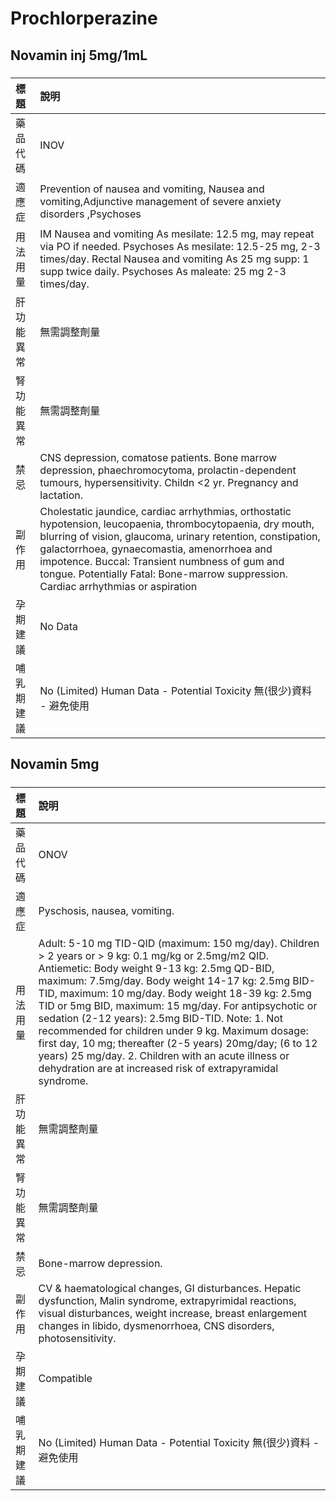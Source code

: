 # Prochlorperazine

## Novamin inj 5mg/1mL

##### 

| 標題       | 說明                                                                                                                                                                                                                                                                                                                                                               |
|:-----------|:-------------------------------------------------------------------------------------------------------------------------------------------------------------------------------------------------------------------------------------------------------------------------------------------------------------------------------------------------------------------|
| 藥品代碼   | INOV                                                                                                                                                                                                                                                                                                                                                               |
| 適應症     | Prevention of nausea and vomiting, Nausea and vomiting,Adjunctive management of severe anxiety disorders ,Psychoses                                                                                                                                                                                                                                                |
| 用法用量   | IM Nausea and vomiting As mesilate: 12.5 mg, may repeat via PO if needed. Psychoses As mesilate: 12.5-25 mg, 2-3 times/day. Rectal Nausea and vomiting As 25 mg supp: 1 supp twice daily. Psychoses As maleate: 25 mg 2-3 times/day.                                                                                                                               |
| 肝功能異常 | 無需調整劑量                                                                                                                                                                                                                                                                                                                                                       |
| 腎功能異常 | 無需調整劑量                                                                                                                                                                                                                                                                                                                                                       |
| 禁忌       | CNS depression, comatose patients. Bone marrow depression, phaechromocytoma, prolactin-dependent tumours, hypersensitivity. Childn <2 yr. Pregnancy and lactation.                                                                                                                                                                                                 |
| 副作用     | Cholestatic jaundice, cardiac arrhythmias, orthostatic hypotension, leucopaenia, thrombocytopaenia, dry mouth, blurring of vision, glaucoma, urinary retention, constipation, galactorrhoea, gynaecomastia, amenorrhoea and impotence. Buccal: Transient numbness of gum and tongue. Potentially Fatal: Bone-marrow suppression. Cardiac arrhythmias or aspiration |
| 孕期建議   | No Data                                                                                                                                                                                                                                                                                                                                                            |
| 哺乳期建議 | No (Limited) Human Data - Potential Toxicity 無(很少)資料 - 避免使用                                                                                                                                                                                                                                                                                               |

## Novamin 5mg

##### 

| 標題       | 說明                                                                                                                                                                                                                                                                                                                                                                                                                                                                                                                                                                                                             |
|:-----------|:-----------------------------------------------------------------------------------------------------------------------------------------------------------------------------------------------------------------------------------------------------------------------------------------------------------------------------------------------------------------------------------------------------------------------------------------------------------------------------------------------------------------------------------------------------------------------------------------------------------------|
| 藥品代碼   | ONOV                                                                                                                                                                                                                                                                                                                                                                                                                                                                                                                                                                                                             |
| 適應症     | Pyschosis, nausea, vomiting.                                                                                                                                                                                                                                                                                                                                                                                                                                                                                                                                                                                     |
| 用法用量   | Adult: 5-10 mg TID-QID (maximum: 150 mg/day). Children > 2 years or > 9 kg: 0.1 mg/kg or 2.5mg/m2 QID. Antiemetic: Body weight 9-13 kg: 2.5mg QD-BID, maximum: 7.5mg/day. Body weight 14-17 kg: 2.5mg BID-TID, maximum: 10 mg/day. Body weight 18-39 kg: 2.5mg TID or 5mg BID, maximum: 15 mg/day. For antipsychotic or sedation (2-12 years): 2.5mg BID-TID. Note: 1. Not recommended for children under 9 kg. Maximum dosage: first day, 10 mg; thereafter (2-5 years) 20mg/day; (6 to 12 years) 25 mg/day. 2. Children with an acute illness or dehydration are at increased risk of extrapyramidal syndrome. |
| 肝功能異常 | 無需調整劑量                                                                                                                                                                                                                                                                                                                                                                                                                                                                                                                                                                                                     |
| 腎功能異常 | 無需調整劑量                                                                                                                                                                                                                                                                                                                                                                                                                                                                                                                                                                                                     |
| 禁忌       | Bone-marrow depression.                                                                                                                                                                                                                                                                                                                                                                                                                                                                                                                                                                                          |
| 副作用     | CV & haematological changes, GI disturbances. Hepatic dysfunction, Malin syndrome, extrapyrimidal reactions, visual disturbances, weight increase, breast enlargement changes in libido, dysmenorrhoea, CNS disorders, photosensitivity.                                                                                                                                                                                                                                                                                                                                                                         |
| 孕期建議   | Compatible                                                                                                                                                                                                                                                                                                                                                                                                                                                                                                                                                                                                       |
| 哺乳期建議 | No (Limited) Human Data - Potential Toxicity 無(很少)資料 - 避免使用                                                                                                                                                                                                                                                                                                                                                                                                                                                                                                                                             |

